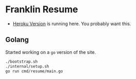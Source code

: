 # Franklin Resume

* [Heroku Version](https://franklin-resume.herokuapp.com/) is running here. You probably want this.

## Golang

Started working on a `go` version of the site.

```sh
./bootstrap.sh
./internal/setup.sh
go run cmd/resume/main.go
```
